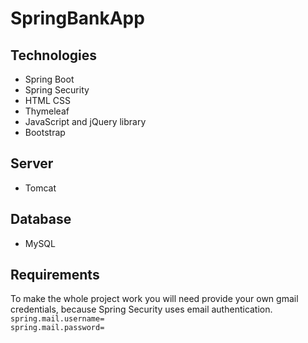 # SpringBankApp
## Technologies
- Spring Boot
- Spring Security
- HTML CSS
- Thymeleaf
- JavaScript and jQuery library
- Bootstrap
## Server 
- Tomcat
## Database
- MySQL

## Requirements
To make the whole project work you will need provide your own gmail credentials, because Spring Security uses email authentication.
<code>spring.mail.username= <!-- your username --></code>
<br>
<code>spring.mail.password= <!-- your password --></code>


